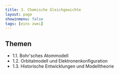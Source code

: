 ```yaml
---
title: 3. Chemische Gleichgewichte
layout: page
showinmenu: false
tags: [eins zwei]
---
```


## Themen

+ 1.1. Bohr'sches Atommodell
+ 1.2. Orbitalmodell und Elektronenkonfiguration
+ 1.3. Historische Entwicklungen und Modelltheorie
